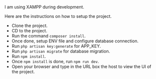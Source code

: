I am using XAMPP during development.

Here are the instructions on how to setup the project.
- Clone the project.
- CD to the project.
- Run the command `composer install`.
- Once done, setup ENV file and configure database connection.
- Run `php artisan key:generate` for APP_KEY.
- Run `php artisan migrate` for database migration.
- Run `npm install`.
- Once `npm install` is done, run `npm run dev`.
- Open your browser and type in the URL box the host to view the UI of the project.
